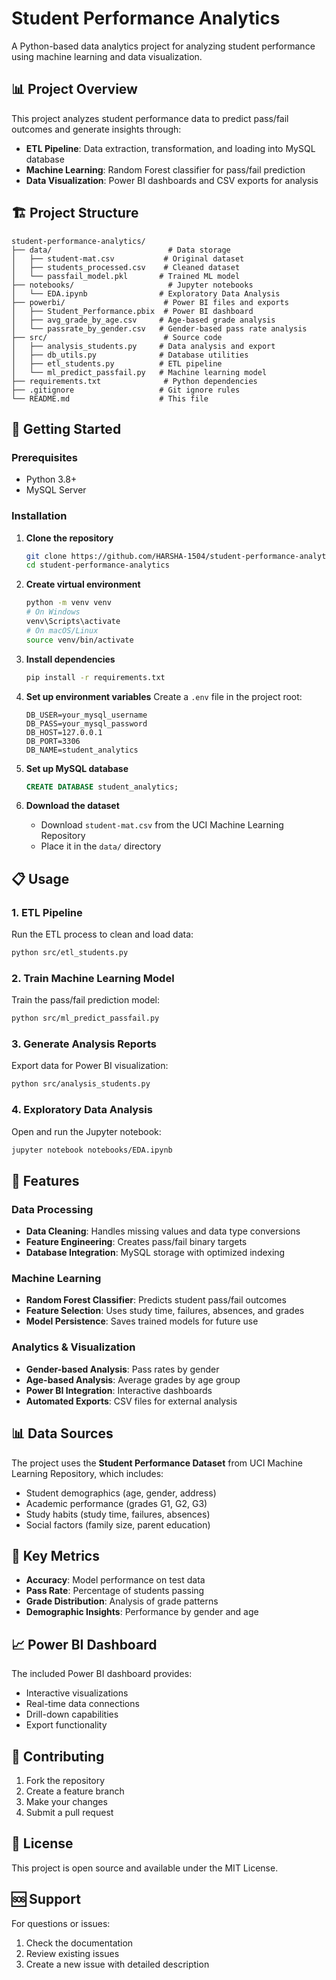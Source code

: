 # Student Performance Analytics

A Python-based data analytics project for analyzing student performance using machine learning and data visualization.

## 📊 Project Overview

This project analyzes student performance data to predict pass/fail outcomes and generate insights through:
- **ETL Pipeline**: Data extraction, transformation, and loading into MySQL database
- **Machine Learning**: Random Forest classifier for pass/fail prediction
- **Data Visualization**: Power BI dashboards and CSV exports for analysis

## 🏗️ Project Structure

```
student-performance-analytics/
├── data/                          # Data storage
│   ├── student-mat.csv           # Original dataset
│   ├── students_processed.csv    # Cleaned dataset
│   └── passfail_model.pkl       # Trained ML model
├── notebooks/                     # Jupyter notebooks
│   └── EDA.ipynb                # Exploratory Data Analysis
├── powerbi/                      # Power BI files and exports
│   ├── Student_Performance.pbix  # Power BI dashboard
│   ├── avg_grade_by_age.csv     # Age-based grade analysis
│   └── passrate_by_gender.csv   # Gender-based pass rate analysis
├── src/                          # Source code
│   ├── analysis_students.py     # Data analysis and export
│   ├── db_utils.py              # Database utilities
│   ├── etl_students.py          # ETL pipeline
│   └── ml_predict_passfail.py   # Machine learning model
├── requirements.txt              # Python dependencies
├── .gitignore                   # Git ignore rules
└── README.md                    # This file
```

## 🚀 Getting Started

### Prerequisites

- Python 3.8+
- MySQL Server

### Installation

1. **Clone the repository**
   ```bash
   git clone https://github.com/HARSHA-1504/student-performance-analytics.git
   cd student-performance-analytics
   ```

2. **Create virtual environment**
   ```bash
   python -m venv venv
   # On Windows
   venv\Scripts\activate
   # On macOS/Linux
   source venv/bin/activate
   ```

3. **Install dependencies**
   ```bash
   pip install -r requirements.txt
   ```

4. **Set up environment variables**
   Create a `.env` file in the project root:
   ```env
   DB_USER=your_mysql_username
   DB_PASS=your_mysql_password
   DB_HOST=127.0.0.1
   DB_PORT=3306
   DB_NAME=student_analytics
   ```

5. **Set up MySQL database**
   ```sql
   CREATE DATABASE student_analytics;
   ```

6. **Download the dataset**
   - Download `student-mat.csv` from the UCI Machine Learning Repository
   - Place it in the `data/` directory

## 📋 Usage

### 1. ETL Pipeline
Run the ETL process to clean and load data:
```bash
python src/etl_students.py
```

### 2. Train Machine Learning Model
Train the pass/fail prediction model:
```bash
python src/ml_predict_passfail.py
```

### 3. Generate Analysis Reports
Export data for Power BI visualization:
```bash
python src/analysis_students.py
```

### 4. Exploratory Data Analysis
Open and run the Jupyter notebook:
```bash
jupyter notebook notebooks/EDA.ipynb
```

## 🔧 Features

### Data Processing
- **Data Cleaning**: Handles missing values and data type conversions
- **Feature Engineering**: Creates pass/fail binary targets
- **Database Integration**: MySQL storage with optimized indexing

### Machine Learning
- **Random Forest Classifier**: Predicts student pass/fail outcomes
- **Feature Selection**: Uses study time, failures, absences, and grades
- **Model Persistence**: Saves trained models for future use

### Analytics & Visualization
- **Gender-based Analysis**: Pass rates by gender
- **Age-based Analysis**: Average grades by age group
- **Power BI Integration**: Interactive dashboards
- **Automated Exports**: CSV files for external analysis

## 📊 Data Sources

The project uses the **Student Performance Dataset** from UCI Machine Learning Repository, which includes:
- Student demographics (age, gender, address)
- Academic performance (grades G1, G2, G3)
- Study habits (study time, failures, absences)
- Social factors (family size, parent education)

## 🎯 Key Metrics

- **Accuracy**: Model performance on test data
- **Pass Rate**: Percentage of students passing
- **Grade Distribution**: Analysis of grade patterns
- **Demographic Insights**: Performance by gender and age

## 📈 Power BI Dashboard

The included Power BI dashboard provides:
- Interactive visualizations
- Real-time data connections
- Drill-down capabilities
- Export functionality

## 🤝 Contributing

1. Fork the repository
2. Create a feature branch
3. Make your changes
4. Submit a pull request

## 📝 License

This project is open source and available under the MIT License.

## 🆘 Support

For questions or issues:
1. Check the documentation
2. Review existing issues
3. Create a new issue with detailed description